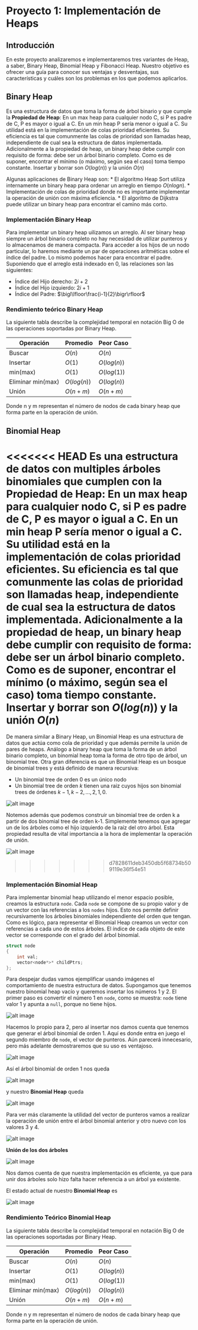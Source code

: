 # Proyecto 1: Implementación de Heaps

## Introducción

En este proyecto analizaremos e implementaremos tres variantes de Heap, a saber, Binary Heap, Binomial Heap y Fibonacci Heap. Nuestro objetivo es ofrecer una guía para conocer sus ventajas y desventajas, sus características y cuáles son los problemas en los que podemos aplicarlos.

## Binary Heap

Es una estructura de datos que toma la forma de árbol binario y que cumple la **Propiedad de Heap**: En un max heap para cualquier nodo C, si P es padre de C, P es mayor o igual a C. En un min heap P sería menor o igual a C. Su utilidad está en la implementación de colas prioridad eficientes. Su eficiencia es tal que comunmente las colas de prioridad son llamadas heap, independiente de cual sea la estructura de datos implementada. Adicionalmente a la propiedad de heap, un binary heap debe cumplir con requisito de forma: debe ser un árbol binario completo. Como es de suponer, encontrar el mínimo (o máximo, según sea el caso) toma tiempo constante. Insertar y borrar son $O(log(n))$ y la unión $O(n)$

Algunas aplicaciones de Binary Heap son:
	* El algoritmo Heap Sort utiliza internamente un binary heap para ordenar un arreglo en tiempo $O(nlogn)$.
	* Implementación de colas de prioridad donde no es importante implementar la operación de unión con máxima eficiencia. 
	* El algoritmo de Dijkstra puede utilizar un binary heap para encontrar el camino más corto.	

### Implementación Binary Heap

Para implementar un binary heap uilizamos un arreglo. Al ser binary heap siempre un árbol binario completo no hay necesidad de utilizar punteros y lo almacenamos de manera compacta. Para acceder a los hijos de un nodo particular, lo haremos mediante un par de operaciones aritméticas sobre el índice del padre. Lo mismo podemos hacer para encontrar el padre. Suponiendo que el arreglo está indexado en 0, las relaciones son las siguientes:

* Índice del Hijo derecho: $2i +2$
* Índice del Hijo izquierdo: $2i + 1$
* Índice del Padre: $\bigl\lfloor\frac{i-1}{2}\bigr\rfloor$

### Rendimiento teórico Binary Heap

La siguiente tabla describe la complejidad temporal en notación Big O de las operaciones soportadas por Binary Heap.

| Operación | Promedio | Peor Caso |
|--|--|--|
| Buscar | $O(n)$ | $O(n)$ |
| Insertar | $O(1)$ | $O(log(n))$ |
| min(max) | $O(1)$ | $O(log(1))$ |
| Eliminar min(max) | $O(log(n))$ | $O(log(n))$ |
| Unión | $O(n+m)$ | $O(n+m)$ |

Donde n y m representan el número de nodos de cada binary heap que forma parte en la operación de unión.

## Binomial Heap

<<<<<<< HEAD
Es una estructura de datos con multiples árboles binomiales que cumplen con la **Propiedad de Heap**: En un max heap para cualquier nodo C, si P es padre de C, P es mayor o igual a C. En un min heap P sería menor o igual a C. Su utilidad está en la implementación de colas prioridad eficientes. Su eficiencia es tal que comunmente las colas de prioridad son llamadas heap, independiente de cual sea la estructura de datos implementada. Adicionalmente a la propiedad de heap, un binary heap debe cumplir con requisito de forma: debe ser un árbol binario completo. Como es de suponer, encontrar el mínimo (o máximo, según sea el caso) toma tiempo constante. Insertar y borrar son $O(log(n))$ y la unión $O(n)$
=======
De manera similar a Binary Heap, un Binomial Heap es una estructura de datos que actúa como cola de prioridad y que además permite la unión de pares de heaps. Análogo a binary heap que toma la forma de un árbol binario completo, un binomial heap toma la forma de otro tipo de árbol, un binomial tree. Otra gran diferencia es que un Binomial Heap es un bosque de binomial trees y está definido de manera recursiva:

* Un binomial tree de orden 0 es un único nodo
* Un binomial tree de orden $k$ tienen una raiz cuyos hijos son binomial trees de órdenes $k-1, k-2, ..., 2, 1, 0$.

![alt image](500px-Binomial_Trees.svg.png "Binomial Heap") 

Notemos además que podemos construir un binomial tree de orden k a partir de dos binomial tree de orden k-1. Simplemente tenemos que agregar un de los árboles como el hijo izquierdo de la raíz del otro árbol. Esta propiedad resulta de vital importancia a la hora de implementar la operación de unión.

![alt image](200px-Binomial_heap_merge1.svg.png "Unión de dos Binomial Heap")
>>>>>>> d7828611deb3450db5f68734b509119e36f54e51

### Implementación Binomial Heap

Para implementar binomial heap utilizando el menor espacio posible, creamos la estructura `node`. Cada `node` se compone de su propio valor y de un vector con las referencias a los `nodes` hijos. Esto nos permite definir recursivamente los árboles binomiales independiente del orden que tengan. Como es lógico, para representar el Binomial Heap creamos un vector con referencias a cada uno de estos árboles. El índice de cada objeto de este vector se corresponde con el grado del árbol binomial. 

```cpp
struct node
{
    int val;
    vector<node*>* childPtrs;
};
```

Para despejar dudas vamos ejemplificar usando imágenes el comportamiento de nuestra estructura de datos. Supongamos que tenemos nuestro binomial heap vacío y queremos insertar los números 1 y 2. El primer paso es convertir el número 1 en `node`, como se muestra: `node` tiene valor 1 y apunta a `null`, porque no tiene hijos.

![alt image](nodounicobinomial.svg)

Hacemos lo propio para 2, pero al insertar nos damos cuenta que tenemos que generar el árbol binomial de orden 1. Aquí es donde entra en juego el segundo miembro de `node`, el vector de punteros. Aún parecerá innecesario, pero más adelante demostraremos que su uso es ventajoso.

![alt image](nodounicobinomial2.svg)

Así el árbol binomial de orden 1 nos queda

![alt image](binomialk1_12.svg)

y nuestro **Binomial Heap** queda

![alt image](binomialheapk1_12.svg)

Para ver más claramente la utilidad del vector de punteros vamos a realizar la operación de unión entre el árbol binomial anterior y otro nuevo con los valores 3 y 4.

![alt image](binomialk1_34.svg)

**Unión de los dos árboles**

![alt image](binomialk2_1234.svg)

Nos damos cuenta de que nuestra implementación es eficiente, ya que para unir dos árboles solo hizo falta hacer referencia a un árbol ya existente.

El estado actual de nuestro **Binomial Heap** es

![alt image](binomialheapk2_1234.svg)

### Rendimiento Teórico Binomial Heap

La siguiente tabla describe la complejidad temporal en notación Big O de las operaciones soportadas por Binary Heap.

| Operación | Promedio | Peor Caso |
|--|--|--|
| Buscar | $O(n)$ | $O(n)$ |
| Insertar | $O(1)$ | $O(log(n))$ |
| min(max) | $O(1)$ | $O(log(1))$ |
| Eliminar min(max) | $O(log(n))$ | $O(log(n))$ |
| Unión | $O(n+m)$ | $O(n+m)$ |

Donde n y m representan el número de nodos de cada binary heap que forma parte en la operación de unión.